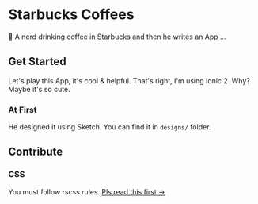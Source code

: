 # Starbucks Coffees
🍵 A nerd drinking coffee in Starbucks and then he writes an App ...

## Get Started
Let's play this App, it's cool & helpful.
That's right, I'm using Ionic 2. Why? Maybe it's so cute.

### At First
He designed it using Sketch. You can find it in `designs/` folder.

## Contribute
### CSS
You must follow rscss rules. [Pls read this first ->](http://rscss.io/index.html)